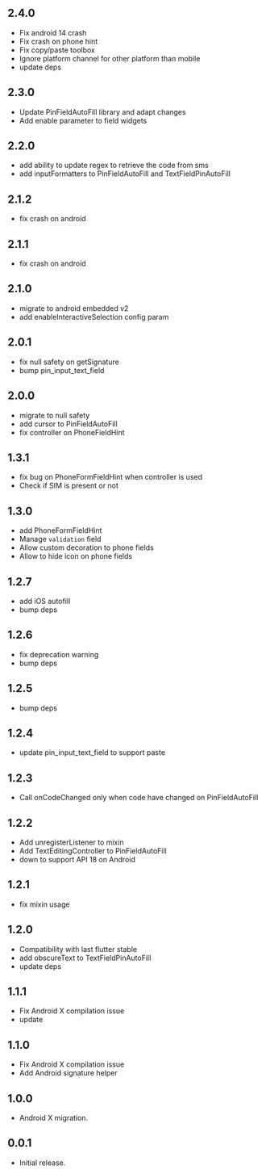 ## 2.4.0

* Fix android 14 crash
* Fix crash on phone hint
* Fix copy/paste toolbox
* Ignore platform channel for other platform than mobile
* update deps

## 2.3.0

* Update PinFieldAutoFill library and adapt changes
* Add enable parameter to field widgets

## 2.2.0

* add ability to update regex to retrieve the code from sms
* add inputFormatters to PinFieldAutoFill and TextFieldPinAutoFill

## 2.1.2

* fix crash on android

## 2.1.1

* fix crash on android

## 2.1.0

* migrate to android embedded v2
* add enableInteractiveSelection config param

## 2.0.1

* fix null safety on getSignature
* bump pin_input_text_field

## 2.0.0

* migrate to null safety
* add cursor to PinFieldAutoFill
* fix controller on PhoneFieldHint

## 1.3.1

* fix bug on PhoneFormFieldHint when controller is used
* Check if SIM is present or not

## 1.3.0

* add PhoneFormFieldHint
* Manage `validation` field
* Allow custom decoration to phone fields
* Allow to hide icon on phone fields

## 1.2.7

* add iOS autofill
* bump deps

## 1.2.6

* fix deprecation warning
* bump deps

## 1.2.5

* bump deps

## 1.2.4

* update pin_input_text_field to support paste

## 1.2.3

* Call onCodeChanged only when code have changed on PinFieldAutoFill

## 1.2.2

* Add unregisterListener to mixin
* Add TextEditingController to PinFieldAutoFill
* down to support API 18 on Android

## 1.2.1

* fix mixin usage

## 1.2.0

* Compatibility with last flutter stable
* add obscureText to TextFieldPinAutoFill
* update deps

## 1.1.1

* Fix Android X compilation issue 
* update 

## 1.1.0

* Fix Android X compilation issue 
* Add Android signature helper

## 1.0.0

* Android X migration.

## 0.0.1

* Initial release.
